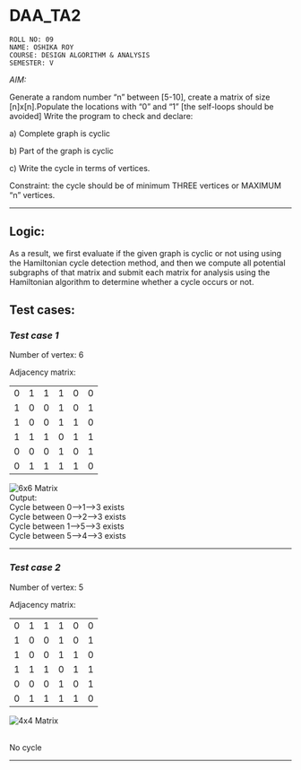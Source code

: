 # DAA_TA2
```
ROLL NO: 09
NAME: OSHIKA ROY
COURSE: DESIGN ALGORITHM & ANALYSIS
SEMESTER: V
```
*AIM:*

Generate a random number “n” between [5-10], create a matrix of size [n]x[n].Populate the locations with “0” and “1” [the self-loops should be avoided]
Write the program to check and declare:

a) Complete graph is cyclic

b) Part of the graph is cyclic

c) Write the cycle in terms of vertices.

Constraint: the cycle should be of minimum THREE vertices or MAXIMUM “n” vertices.
<hr>

<h2>Logic:</h2>
As a result, we first evaluate if the given graph is cyclic or not using using the Hamiltonian cycle detection method, and then we compute all potential subgraphs of that matrix and submit each matrix for analysis using the Hamiltonian algorithm to determine whether a cycle occurs or not.<br>
<h2>Test cases:</h2>

<h3><em>Test case 1</em></h3>
<div>
<p>Number of vertex: 6</p> 
<p>Adjacency matrix:
<table>
<tr><td>0</td><td>1</td><td>1</td><td>1</td><td>0</td><td>0</td></tr>
<tr><td>1</td><td>0</td><td>0</td><td>1</td><td>0</td><td>1</td></tr>
<tr><td>1</td><td>0</td><td>0</td><td>1</td><td>1</td><td>0</td></tr>
<tr><td>1</td><td>1</td><td>1</td><td>0</td><td>1</td><td>1</td></tr>
<tr><td>0</td><td>0</td><td>0</td><td>1</td><td>0</td><td>1</td></tr>
<tr><td>0</td><td>1</td><td>1</td><td>1</td><td>1</td><td>0</td></tr>
</table>


![6x6 Matrix](https://user-images.githubusercontent.com/98506038/204037479-8627612e-b8e0-473e-87a8-9c90b21ef4f8.png)
<br>
Output:
<br>
Cycle between 0-->1-->3 exists<br>
Cycle between 0-->2-->3 exists<br>
Cycle between 1-->5-->3 exists<br>
Cycle between 5-->4-->3 exists<br>
<hr>

<h3><em>Test case 2</em></h3>
<div>
<p>Number of vertex: 5</p> 
<p>Adjacency matrix:
<table>
<tr><td>0</td><td>1</td><td>1</td><td>1</td><td>0</td><td>0</td></tr>
<tr><td>1</td><td>0</td><td>0</td><td>1</td><td>0</td><td>1</td></tr>
<tr><td>1</td><td>0</td><td>0</td><td>1</td><td>1</td><td>0</td></tr>
<tr><td>1</td><td>1</td><td>1</td><td>0</td><td>1</td><td>1</td></tr>
<tr><td>0</td><td>0</td><td>0</td><td>1</td><td>0</td><td>1</td></tr>
<tr><td>0</td><td>1</td><td>1</td><td>1</td><td>1</td><td>0</td></tr>
</table>

![4x4 Matrix](https://user-images.githubusercontent.com/98506038/204039189-82f4f663-09c0-4e03-bedd-cdbae2716a6e.png)

<br>
No cycle
<hr>


